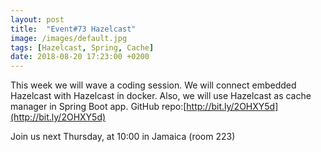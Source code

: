```yaml
---
layout: post
title:  "Event#73 Hazelcast"
image: /images/default.jpg
tags: [Hazelcast, Spring, Cache]
date: 2018-08-20 17:23:00 +0200
---
```


This week we will wave a coding session. We will connect embedded Hazelcast with Hazelcast in docker. Also, we will use Hazelcast as cache manager in Spring Boot app. GitHub repo:[http://bit.ly/2OHXY5d](http://bit.ly/2OHXY5d)

Join us next Thursday, at 10:00 in Jamaica (room 223)
